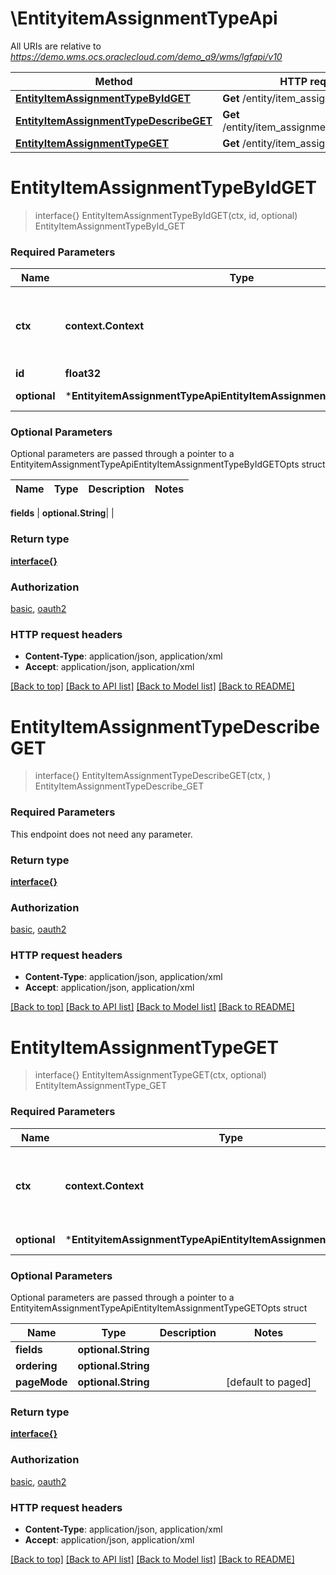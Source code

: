# \EntityitemAssignmentTypeApi

All URIs are relative to *https://demo.wms.ocs.oraclecloud.com/demo_a9/wms/lgfapi/v10*

Method | HTTP request | Description
------------- | ------------- | -------------
[**EntityItemAssignmentTypeByIdGET**](EntityitemAssignmentTypeApi.md#EntityItemAssignmentTypeByIdGET) | **Get** /entity/item_assignment_type/{id} | EntityItemAssignmentTypeById_GET
[**EntityItemAssignmentTypeDescribeGET**](EntityitemAssignmentTypeApi.md#EntityItemAssignmentTypeDescribeGET) | **Get** /entity/item_assignment_type/describe | EntityItemAssignmentTypeDescribe_GET
[**EntityItemAssignmentTypeGET**](EntityitemAssignmentTypeApi.md#EntityItemAssignmentTypeGET) | **Get** /entity/item_assignment_type | EntityItemAssignmentType_GET


# **EntityItemAssignmentTypeByIdGET**
> interface{} EntityItemAssignmentTypeByIdGET(ctx, id, optional)
EntityItemAssignmentTypeById_GET



### Required Parameters

Name | Type | Description  | Notes
------------- | ------------- | ------------- | -------------
 **ctx** | **context.Context** | context for authentication, logging, cancellation, deadlines, tracing, etc.
  **id** | **float32**|  | 
 **optional** | ***EntityitemAssignmentTypeApiEntityItemAssignmentTypeByIdGETOpts** | optional parameters | nil if no parameters

### Optional Parameters
Optional parameters are passed through a pointer to a EntityitemAssignmentTypeApiEntityItemAssignmentTypeByIdGETOpts struct

Name | Type | Description  | Notes
------------- | ------------- | ------------- | -------------

 **fields** | **optional.String**|  | 

### Return type

[**interface{}**](interface{}.md)

### Authorization

[basic](../README.md#basic), [oauth2](../README.md#oauth2)

### HTTP request headers

 - **Content-Type**: application/json, application/xml
 - **Accept**: application/json, application/xml

[[Back to top]](#) [[Back to API list]](../README.md#documentation-for-api-endpoints) [[Back to Model list]](../README.md#documentation-for-models) [[Back to README]](../README.md)

# **EntityItemAssignmentTypeDescribeGET**
> interface{} EntityItemAssignmentTypeDescribeGET(ctx, )
EntityItemAssignmentTypeDescribe_GET



### Required Parameters
This endpoint does not need any parameter.

### Return type

[**interface{}**](interface{}.md)

### Authorization

[basic](../README.md#basic), [oauth2](../README.md#oauth2)

### HTTP request headers

 - **Content-Type**: application/json, application/xml
 - **Accept**: application/json, application/xml

[[Back to top]](#) [[Back to API list]](../README.md#documentation-for-api-endpoints) [[Back to Model list]](../README.md#documentation-for-models) [[Back to README]](../README.md)

# **EntityItemAssignmentTypeGET**
> interface{} EntityItemAssignmentTypeGET(ctx, optional)
EntityItemAssignmentType_GET



### Required Parameters

Name | Type | Description  | Notes
------------- | ------------- | ------------- | -------------
 **ctx** | **context.Context** | context for authentication, logging, cancellation, deadlines, tracing, etc.
 **optional** | ***EntityitemAssignmentTypeApiEntityItemAssignmentTypeGETOpts** | optional parameters | nil if no parameters

### Optional Parameters
Optional parameters are passed through a pointer to a EntityitemAssignmentTypeApiEntityItemAssignmentTypeGETOpts struct

Name | Type | Description  | Notes
------------- | ------------- | ------------- | -------------
 **fields** | **optional.String**|  | 
 **ordering** | **optional.String**|  | 
 **pageMode** | **optional.String**|  | [default to paged]

### Return type

[**interface{}**](interface{}.md)

### Authorization

[basic](../README.md#basic), [oauth2](../README.md#oauth2)

### HTTP request headers

 - **Content-Type**: application/json, application/xml
 - **Accept**: application/json, application/xml

[[Back to top]](#) [[Back to API list]](../README.md#documentation-for-api-endpoints) [[Back to Model list]](../README.md#documentation-for-models) [[Back to README]](../README.md)

